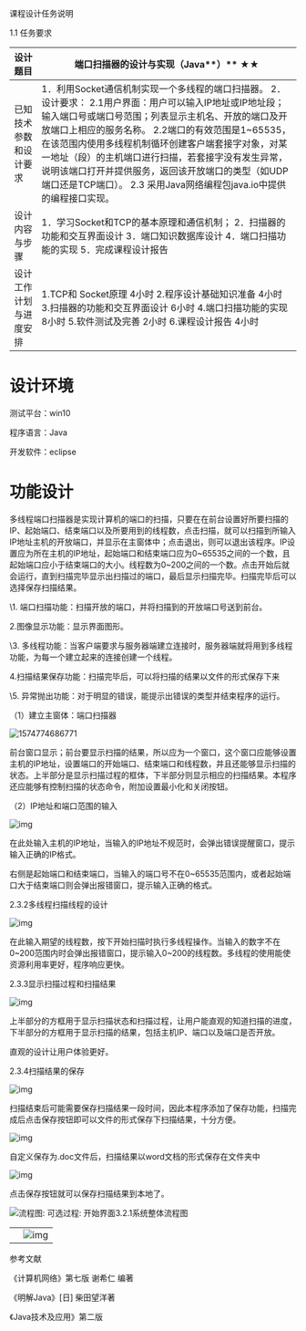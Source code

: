  课程设计任务说明

1.1        任务要求 

| 设计题目               | **端口扫描器的设计与实现（Java****）** **★★**                |
| ---------------------- | ------------------------------------------------------------ |
| 已知技术参数和设计要求 | 1．利用Socket通信机制实现一个多线程的端口扫描器。   2．设计要求：   2.1用户界面：用户可以输入IP地址或IP地址段；输入端口号或端口号范围；列表显示主机名、开放的端口及开放端口上相应的服务名称。   2.2端口的有效范围是1~65535，在该范围内使用多线程机制循环创建客户端套接字对象，对某一地址（段）的主机端口进行扫描，若套接字没有发生异常，说明该端口打开并提供服务，返回该开放端口的类型（如UDP端口还是TCP端口）。   2.3 采用Java网络编程包java.io中提供的编程接口实现。 |
| 设计内容与步骤         | 1．学习Socket和TCP的基本原理和通信机制；   2．扫描器的功能和交互界面设计   3．端口知识数据库设计   4．端口扫描功能的实现    5．完成课程设计报告 |
| 设计工作计划与进度安排 | 1.TCP和 Socket原理                                        4小时   2.程序设计基础知识准备                                     4小时   3.扫描器的功能和交互界面设计                               6小时   4.端口扫描功能的实现                                       8小时   5.软件测试及完善                                           2小时   6.课程设计报告                                               4小时 |

# 设计环境

测试平台：win10

程序语言：Java

开发软件：eclipse

# 功能设计

多线程端口扫描器是实现计算机的端口的扫描，只要在在前台设置好所要扫描的IP、起始端口、结束端口以及所要用到的线程数，点击扫描，就可以扫描到所输入IP地址主机的开放端口，并显示在主窗体中；点击退出，则可以退出该程序。IP设置应为所在主机的IP地址，起始端口和结束端口应为0~65535之间的一个数，且起始端口应小于结束端口的大小。线程数为0~200之间的一个数。点击开始后就会运行，直到扫描完毕显示出扫描过的端口，最后显示扫描完毕。扫描完毕后可以选择保存扫描结果。

\1.     端口扫描功能：扫描开放的端口，并将扫描到的开放端口号送到前台。

2.图像显示功能：显示界面图形。

\3. 多线程功能：当客户端要求与服务器端建立连接时，服务器端就将用到多线程功能，为每一个建立起来的连接创建一个线程。

4.扫描结果保存功能：扫描完毕后，可以将扫描的结果以文件的形式保存下来

\5. 异常抛出功能：对于明显的错误，能提示出错误的类型并结束程序的运行。



（1）建立主窗体：端口扫描器

 ![1574774686771](E:\hexo\CurriculumDesign\PortScan\1574774686771.png)

前台窗口显示；前台要显示扫描的结果，所以应为一个窗口，这个窗口应能够设置主机的IP地址，设置端口的开始端口、结束端口和线程数，并且还能够显示扫描的状态。上半部分是显示扫描过程的框体，下半部分则显示相应的扫描结果。本程序还应能够有控制扫描的状态命令，附加设置最小化和关闭按钮。

（2）IP地址和端口范围的输入

![img](file:///C:/Users/韦文杰/AppData/Local/Temp/msohtmlclip1/01/clip_image008.jpg)

在此处输入主机的IP地址，当输入的IP地址不规范时，会弹出错误提醒窗口，提示输入正确的IP格式。

右侧是起始端口和结束端口，当输入的端口号不在0~65535范围内，或者起始端口大于结束端口则会弹出报错窗口，提示输入正确的格式。

 

2.3.2多线程扫描线程的设计

![img](file:///C:/Users/韦文杰/AppData/Local/Temp/msohtmlclip1/01/clip_image010.jpg)

在此输入期望的线程数，按下开始扫描时执行多线程操作。当输入的数字不在0~200范围内时会弹出报错窗口，提示输入0~200的线程数。多线程的使用能使资源利用率更好，程序响应更快。

 

2.3.3显示扫描过程和扫描结果

![img](file:///C:/Users/韦文杰/AppData/Local/Temp/msohtmlclip1/01/clip_image012.jpg)

上半部分的方框用于显示扫描状态和扫描过程，让用户能直观的知道扫描的进度，下半部分的方框用于显示扫描的结果，包括主机IP、端口以及端口是否开放。

直观的设计让用户体验更好。

 

2.3.4扫描结果的保存

![img](file:///C:/Users/韦文杰/AppData/Local/Temp/msohtmlclip1/01/clip_image014.jpg)

 

扫描结束后可能需要保存扫描结果一段时间，因此本程序添加了保存功能，扫描完成后点击保存按钮即可以文件的形式保存下扫描结果，十分方便。

![img](file:///C:/Users/韦文杰/AppData/Local/Temp/msohtmlclip1/01/clip_image016.jpg)

自定义保存为.doc文件后，扫描结果以word文档的形式保存在文件夹中

 

![img](file:///C:/Users/韦文杰/AppData/Local/Temp/msohtmlclip1/01/clip_image018.jpg)

点击保存按钮就可以保存扫描结果到本地了。

 



![流程图: 可选过程: 开始界面](file:///C:/Users/韦文杰/AppData/Local/Temp/msohtmlclip1/01/clip_image019.png)3.2.1系统整体流程图

  

|      |                                                              |
| ---- | ------------------------------------------------------------ |
|      | ![img](file:///C:/Users/韦文杰/AppData/Local/Temp/msohtmlclip1/01/clip_image020.png) |

 



参考文献

《计算机网络》第七版 谢希仁 编著  

《明解Java》[日] 柴田望洋著

《Java技术及应用》第二版


 

 